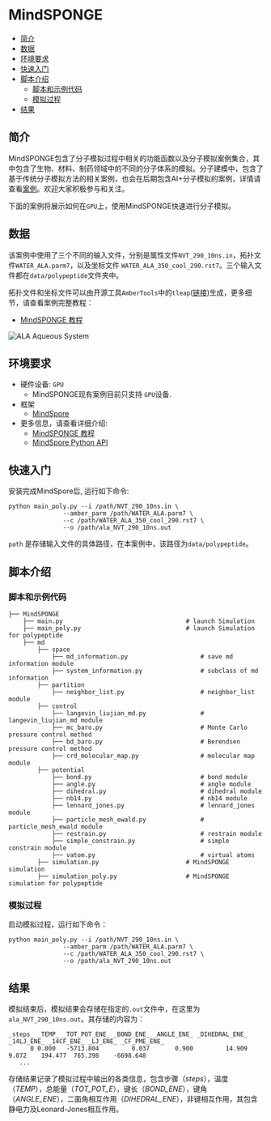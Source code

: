 # MindSPONGE

- [简介](#简介)
- [数据](#数据)
- [环境要求](#环境要求)
- [快速入门](#快速入门)
- [脚本介绍](#脚本介绍)
    - [脚本和示例代码](#脚本和示例代码)
    - [模拟过程](#模拟过程)
- [结果](#结果)

## 简介

MindSPONGE包含了分子模拟过程中相关的功能函数以及分子模拟案例集合，其中包含了生物、材料、制药领域中的不同的分子体系的模拟。分子建模中，包含了基于传统分子模拟方法的相关案例，也会在后期包含AI+分子模拟的案例，详情请查看[案例](https://gitee.com/mindspore/mindscience/tree/master/MindSPONGE/mindsponge/examples)。欢迎大家积极参与和关注。

下面的案例将展示如何在`GPU`上，使用MindSPONGE快速进行分子模拟。

## 数据

该案例中使用了三个不同的输入文件，分别是属性文件`NVT_290_10ns.in`，拓扑文件`WATER_ALA.parm7`，以及坐标文件 `WATER_ALA_350_cool_290.rst7`。三个输入文件都在`data/polypeptide`文件夹中。

拓扑文件和坐标文件可以由开源工具`AmberTools`中的`tleap`([链接](<http://ambermd.org/GetAmber.php>))生成，更多细节，请查看案例完整教程：

- [MindSPONGE 教程](https://gitee.com/mindspore/mindscience/blob/master/MindSPONGE/mindsponge/examples/case_polypeptide.md)

![ALA Aqueous System](https://images.gitee.com/uploads/images/2021/0323/184453_4bd9b1a6_8142020.png "图片1.png")

## 环境要求

- 硬件设备: `GPU`
    - MindSPONGE现有案例目前只支持 `GPU`设备.
- 框架
    - [MindSpore](https://www.mindspore.cn/install/en)
- 更多信息，请查看详细介绍:
    - [MindSPONGE 教程](https://gitee.com/mindspore/mindscience/tree/master/MindSPONGE/mindsponge/examples)
    - [MindSpore Python API](https://www.mindspore.cn/docs/api/en/master/index.html)

## 快速入门

安装完成MindSpore后, 运行如下命令:

```shell
python main_poly.py --i /path/NVT_290_10ns.in \
               --amber_parm /path/WATER_ALA.parm7 \
               --c /path/WATER_ALA_350_cool_290.rst7 \
               --o /path/ala_NVT_290_10ns.out
```

`path` 是存储输入文件的具体路径，在本案例中，该路径为`data/polypeptide`。

## 脚本介绍

### 脚本和示例代码

```shell
├── MindSPONGE
    ├── main.py                                  # launch Simulation
    ├── main_poly.py                             # launch Simulation for polypeptide
    ├── md
        ├── space
            ├── md_information.py                    # save md information module
            ├── system_information.py                # subclass of md information
        ├── partition
            ├── neighbor_list.py                     # neighbor_list module
        ├── control
            ├── langevin_liujian_md.py               # langevin_liujian_md module
            ├── mc_baro.py                           # Monte Carlo pressure control method
            ├── bd_baro.py                           # Berendsen pressure control method
            ├── crd_molecular_map.py                 # molecular map module
        ├── potential
            ├── bond.py                              # bond module
            ├── angle.py                             # angle module
            ├── dihedral.py                          # dihedral module
            ├── nb14.py                              # nb14 module
            ├── lennard_jones.py                     # lennard_jones module
            ├── particle_mesh_ewald.py               # particle_mesh_ewald module
            ├── restrain.py                          # restrain module
            ├── simple_constrain.py                  # simple constrain module
            ├── vatom.py                             # virtual atoms
        ├── simulation.py                        # MindSPONGE simulation
        ├── simulation_poly.py                   # MindSPONGE simulation for polypeptide
```

### 模拟过程

启动模拟过程，运行如下命令：

```shell
python main_poly.py --i /path/NVT_290_10ns.in \
               --amber_parm /path/WATER_ALA.parm7 \
               --c /path/WATER_ALA_350_cool_290.rst7 \
               --o /path/ala_NVT_290_10ns.out
```

## 结果

模拟结束后，模拟结果会存储在指定的`.out`文件中，在这里为`ala_NVT_290_10ns.out`。其存储的内容为：

```text
_steps_ _TEMP_ _TOT_POT_ENE_ _BOND_ENE_ _ANGLE_ENE_ _DIHEDRAL_ENE_ _14LJ_ENE_ _14CF_ENE_ _LJ_ENE_ _CF_PME_ENE_
      0 0.000   -5713.804         0.037       0.900         14.909      9.072    194.477  765.398    -6698.648
   ...
```

存储结果记录了模拟过程中输出的各类信息，包含步骤（_steps_），温度（_TEMP_），总能量（_TOT_POT_E_），键长（_BOND_ENE_），键角（_ANGLE_ENE_），二面角相互作用（_DIHEDRAL_ENE_），非键相互作用，其包含静电力及Leonard-Jones相互作用。
